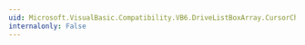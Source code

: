 ```yaml
---
uid: Microsoft.VisualBasic.Compatibility.VB6.DriveListBoxArray.CursorChanged
internalonly: False
---
```

